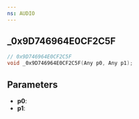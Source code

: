 ```yaml
---
ns: AUDIO
---
```

## _0x9D746964E0CF2C5F

```c
// 0x9D746964E0CF2C5F
void _0x9D746964E0CF2C5F(Any p0, Any p1);
```

## Parameters
* **p0**:
* **p1**:
